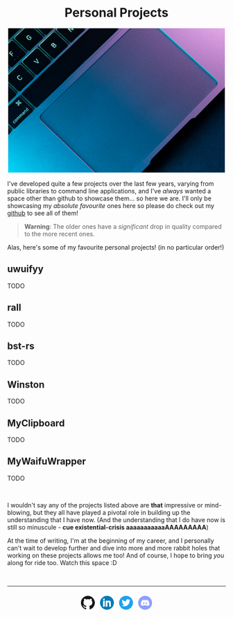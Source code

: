 <h1 align="center">Personal Projects</h1>

<div align="center">
    <img src="../images/projects/macbook.png">
</div>

I've developed quite a few projects over the last few years, varying from public libraries to command line applications,
and I've _always_ wanted a space other than github to showcase them... so here we are. I'll only be showcasing my
_absolute favourite_ ones here so please do check out my
[github](https://github.com/sgoudham?tab=repositories&type=source) to see all of them!

> **Warning**: The older ones have a _significant_ drop in quality compared to the more recent ones.

Alas, here's some of my favourite personal projects! (in no particular order!)

## uwuifyy

TODO

## rall

TODO

## bst-rs

TODO

## Winston

TODO

## MyClipboard

TODO

## MyWaifuWrapper

TODO

<br>

I wouldn't say any of the projects listed above are **that** impressive or mind-blowing, but they all have played a
pivotal role in building up the understanding that I have now. (And the understanding that I do have now is still so
minuscule - **cue existential-crisis aaaaaaaaaaaAAAAAAAAA**)

At the time of writing, I'm at the beginning of my career, and I personally can't wait to develop further and dive into
more and more rabbit holes that working on these projects allows me too! And of course, I hope to bring _you_ along for
ride too. Watch this space :D

<br>

- - - -

<div align="center" style="padding-top: 8px">
    <a style="padding-left: 4px; padding-right: 4px" href="https://github.com/sgoudham" target="_blank" rel="noopener noreferrer"><img src="../images/icons/github.png"></a>
    <a style="padding-left: 4px; padding-right: 4px" href="https://linkedin.com/in/sgoudham" target="_blank" rel="noopener noreferrer"><img src="../images/icons/linkedin.png"></a>
    <a style="padding-left: 4px; padding-right: 4px" href="https://twitter.com/RealGoudham" target="_blank" rel="noopener noreferrer"><img src="../images/icons/twitter.png"></a>
    <a style="padding-left: 4px; padding-right: 4px" href="https://discord.bio/p/hammy" target="_blank" rel="noopener noreferrer"><img src="../images/icons/discord.png"></a>
</div>